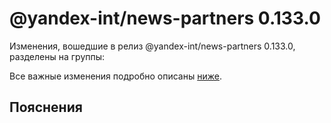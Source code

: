 # @yandex-int/news-partners 0.133.0

<!-- ЧЕЛОВЕЧЕСКОЕ ВСТУПЛЕНИЕ -->

Изменения, вошедшие в релиз @yandex-int/news-partners 0.133.0, разделены на группы:

Все важные изменения подробно описаны [ниже](#Пояснения).

## Пояснения


